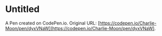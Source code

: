 # Untitled

A Pen created on CodePen.io. Original URL: [https://codepen.io/Charlie-Moon/pen/dyxVNaW](https://codepen.io/Charlie-Moon/pen/dyxVNaW).

